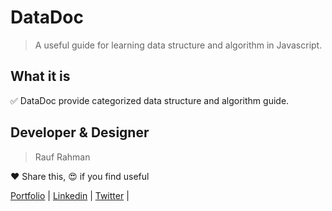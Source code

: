 # DataDoc

> A useful guide for learning data structure and algorithm in Javascript.

## What it is

:white_check_mark: DataDoc provide categorized data structure and algorithm guide.

## Developer & Designer

> Rauf Rahman

:heart: Share this, :heart_eyes: if you find useful

[Portfolio](https://raufrahman.com/) |
[Linkedin](https://www.linkedin.com/in/rauf-rahman/) |
[Twitter](https://twitter.com/Rauf_dev) |
